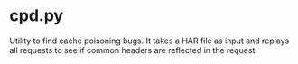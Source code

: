 # cpd.py
Utility to find cache poisoning bugs. It takes a HAR file as input and replays all requests to see if common headers are reflected in the request.
